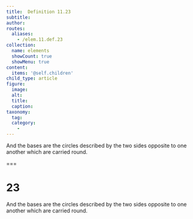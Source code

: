 ```yaml
---
title:  Definition 11.23
subtitle: 
author:
routes:
  aliases:
    - /elem.11.def.23
collection:
  name: elements
  showCount: true
  showMenu: true
content:
  items: '@self.children'
child_type: article
figure:
  image:
  alt:
  title:
  caption:
taxonomy:
  tag:
  category:
    - 
---
```


<p>And the <hi rend="bold">bases</hi> are the circles described by the two sides opposite to one another which are carried round.</p>

===

<h1>23</h1>
<p>And the <span class="bold">bases</span> are the circles described by the two sides opposite to one another which are carried round.</p>
